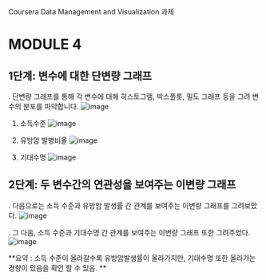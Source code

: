 Coursera Data Management and Visualization 과제
# MODULE 4
## 1단계: 변수에 대한 단변량 그래프
. 단변량 그래프를 통해 각 변수에 대해 히스토그램, 박스플롯, 밀도 그래프 등을 그려 변수의 분포를 파악합니다.
![image](https://github.com/user-attachments/assets/17ed6bb4-6f5d-4f95-b99c-8f8cac68c722)



1. 소득수준
![image](https://github.com/user-attachments/assets/844dfe1b-31db-4050-922c-1b4d374c68eb)

2. 유방암 발병비율
![image](https://github.com/user-attachments/assets/caa5768c-9797-4633-ab32-83019f587fc9)

3. 기대수명 
![image](https://github.com/user-attachments/assets/6dcb986f-c093-47fa-b3c7-35b90a092f38)


## 2단계: 두 변수간의 연관성을 보여주는 이변량 그래프
. 다음으로는 소득 수준과 유방암 발생률 간 관계를 보여주는 이변량 그래프를 그려보았다. 
![image](https://github.com/user-attachments/assets/5931967e-2f31-4f29-9934-fedd8266a881)

. 그 다음, 소득 수준과 기대수명 간 관계를 보여주는 이변량 그래프 또한 그려주었다. 
![image](https://github.com/user-attachments/assets/37590cd3-9aa9-4300-9a22-3ab5c5f0ea2b)


**요약 : 소득 수준이 올라갈수록 유방암발생률이 올라가지만, 기대수명 또한 올라가는 경향이 있음을 확인 할 수 있음.  **
